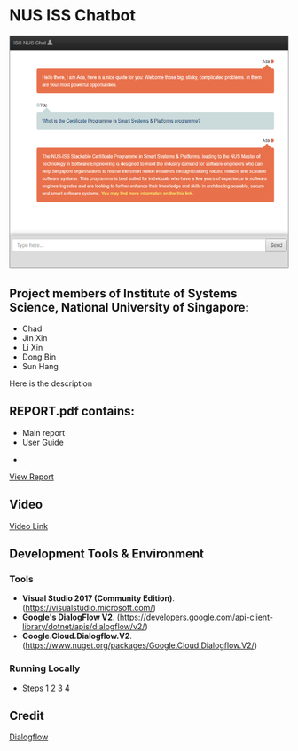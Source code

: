 # NUS ISS Chatbot

![logo](resources/chatbot.png)

## Project members of Institute of Systems Science, National University of Singapore:
* Chad
* Jin Xin
* Li Xin
* Dong Bin
* Sun Hang

Here is the description

## REPORT.pdf contains:
* Main report
* User Guide
-
[View Report](https://github.com/superhell/IRS-RS-2019-05-31-IS1PT-GRP-Xmen-Chatbot/blob/master/ProjectReport/Report.pdf)

## Video
[Video Link](https://github.com/superhell/IRS-RS-2019-05-31-IS1PT-GRP-Xmen-Chatbot/blob/master/ProjectReport/video.mp4)

## Development Tools & Environment
### Tools
- **Visual Studio 2017 (Community Edition)**. (https://visualstudio.microsoft.com/) 
- **Google's DialogFlow V2**. (https://developers.google.com/api-client-library/dotnet/apis/dialogflow/v2/)
- **Google.Cloud.Dialogflow.V2**. (https://www.nuget.org/packages/Google.Cloud.Dialogflow.V2/)


### Running Locally
* Steps 1 2 3 4

## Credit
[Dialogflow](https://dialogflow.com/)
